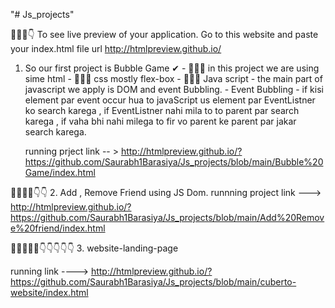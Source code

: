 "# Js_projects" 


👀👀👀👇
    To see live preview of your application.
    Go to this website and paste your index.html file url  http://htmlpreview.github.io/

1. So our first project is Bubble Game ✔
            - 👀👀👀 in this project we are using sime html
            - 👀👀👀 css mostly flex-box
            - 👀👀👀 Java script 
                - the main part of javascript we apply is DOM and event Bubbling.
            - Event Bubbling - if kisi element par event occur hua to javaScript us element par EventListner ko search karega , if EventListner nahi mila to to parent par search karega , if vaha bhi nahi milega to fir vo parent ke parent par jakar search karega.

    running prject link -- > http://htmlpreview.github.io/?https://github.com/Saurabh1Barasiya/Js_projects/blob/main/Bubble%20Game/index.html


👀👀👀👀👇👇
2. Add , Remove Friend using JS Dom.
   runnning project link ---> http://htmlpreview.github.io/?https://github.com/Saurabh1Barasiya/Js_projects/blob/main/Add%20Remove%20friend/index.html
   

👀👀👀👀👀👇👇👇👇👇
3. website-landing-page

running link ---->    http://htmlpreview.github.io/?https://github.com/Saurabh1Barasiya/Js_projects/blob/main/cuberto-website/index.html
